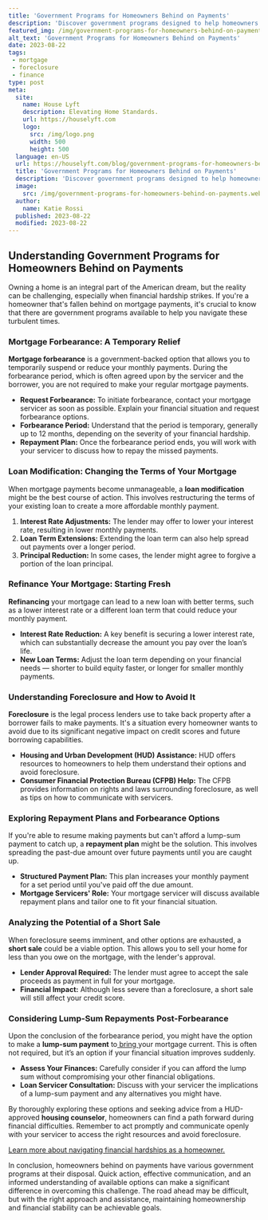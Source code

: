 ```yaml
---
title: 'Government Programs for Homeowners Behind on Payments'
description: 'Discover government programs designed to help homeowners who are struggling with mortgage payments. Get curious about available assistance options.'
featured_img: /img/government-programs-for-homeowners-behind-on-payments.webp
alt_text: 'Government Programs for Homeowners Behind on Payments'
date: 2023-08-22
tags:
 - mortgage
 - foreclosure
 - finance
type: post
meta:
  site:
    name: House Lyft
    description: Elevating Home Standards.
    url: https://houselyft.com
    logo:
      src: /img/logo.png
      width: 500
      height: 500
  language: en-US
  url: https://houselyft.com/blog/government-programs-for-homeowners-behind-on-payments
  title: 'Government Programs for Homeowners Behind on Payments'
  description: 'Discover government programs designed to help homeowners who are struggling with mortgage payments. Get curious about available assistance options.'
  image:
    src: /img/government-programs-for-homeowners-behind-on-payments.webp
  author:
    name: Katie Rossi
  published: 2023-08-22
  modified: 2023-08-22
---
```



## Understanding Government Programs for Homeowners Behind on Payments

Owning a home is an integral part of the American dream, but the reality can be challenging, especially when financial hardship strikes. If you're a homeowner that's fallen behind on mortgage payments, it's crucial to know that there are government programs available to help you navigate these turbulent times.

### Mortgage Forbearance: A Temporary Relief

**Mortgage forbearance** is a government-backed option that allows you to temporarily suspend or reduce your monthly payments. During the forbearance period, which is often agreed upon by the servicer and the borrower, you are not required to make your regular mortgage payments.
  - **Request Forbearance:** To initiate forbearance, contact your mortgage servicer as soon as possible. Explain your financial situation and request forbearance options.
  - **Forbearance Period:** Understand that the period is temporary, generally up to 12 months, depending on the severity of your financial hardship.
  - **Repayment Plan:** Once the forbearance period ends, you will work with your servicer to discuss how to repay the missed payments.

### Loan Modification: Changing the Terms of Your Mortgage

When mortgage payments become unmanageable, a **loan modification** might be the best course of action. This involves restructuring the terms of your existing loan to create a more affordable monthly payment.

1. **Interest Rate Adjustments:** The lender may offer to lower your interest rate, resulting in lower monthly payments.
2. **Loan Term Extensions:** Extending the loan term can also help spread out payments over a longer period.
3. **Principal Reduction:** In some cases, the lender might agree to forgive a portion of the loan principal.

### Refinance Your Mortgage: Starting Fresh

**Refinancing** your mortgage can lead to a new loan with better terms, such as a lower interest rate or a different loan term that could reduce your monthly payment.
  - **Interest Rate Reduction:** A key benefit is securing a lower interest rate, which can substantially decrease the amount you pay over the loan’s life.
  - **New Loan Terms:** Adjust the loan term depending on your financial needs — shorter to build equity faster, or longer for smaller monthly payments.

### Understanding Foreclosure and How to Avoid It

**Foreclosure** is the legal process lenders use to take back property after a borrower fails to make payments. It's a situation every homeowner wants to avoid due to its significant negative impact on credit scores and future borrowing capabilities.
  - **Housing and Urban Development (HUD) Assistance:** HUD offers resources to homeowners to help them understand their options and avoid foreclosure.
  - **Consumer Financial Protection Bureau (CFPB) Help:** The CFPB provides information on rights and laws surrounding foreclosure, as well as tips on how to communicate with servicers.

### Exploring Repayment Plans and Forbearance Options

If you're able to resume making payments but can't afford a lump-sum payment to catch up, a **repayment plan** might be the solution. This involves spreading the past-due amount over future payments until you are caught up.
  - **Structured Payment Plan:** This plan increases your monthly payment for a set period until you've paid off the due amount.
  - **Mortgage Servicers' Role:** Your mortgage servicer will discuss available repayment plans and tailor one to fit your financial situation.

### Analyzing the Potential of a Short Sale

When foreclosure seems imminent, and other options are exhausted, a **short sale** could be a viable option. This allows you to sell your home for less than you owe on the mortgage, with the lender's approval.
  - **Lender Approval Required:** The lender must agree to accept the sale proceeds as payment in full for your mortgage.
  - **Financial Impact:** Although less severe than a foreclosure, a short sale will still affect your credit score.

### Considering Lump-Sum Repayments Post-Forbearance

Upon the conclusion of the forbearance period, you might have the option to make a **lump-sum payment** to[  bring  ](https://houselyft.com/blog/creating-a-budget-to-catch-up-on-mortgage-payments)your mortgage current. This is often not required, but it’s an option if your financial situation improves suddenly.
  - **Assess Your Finances:** Carefully consider if you can afford the lump sum without compromising your other financial obligations.
  - **Loan Servicer Consultation:** Discuss with your servicer the implications of a lump-sum payment and any alternatives you might have.

By thoroughly exploring these options and seeking advice from a HUD-approved **housing counselor**, homeowners can find a path forward during financial difficulties. Remember to act promptly and communicate openly with your servicer to access the right resources and avoid foreclosure.

[Learn more about navigating financial hardships as a homeowner.](https://www.wearehomebuyers.com/)

In conclusion, homeowners behind on payments have various government programs at their disposal. Quick action, effective communication, and an informed understanding of available options can make a significant difference in overcoming this challenge. The road ahead may be difficult, but with the right approach and assistance, maintaining homeownership and financial stability can be achievable goals.